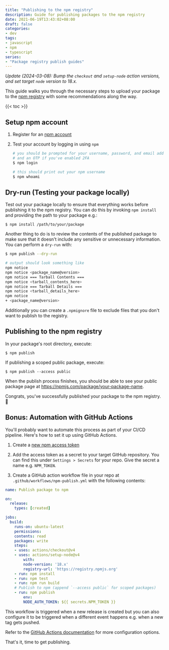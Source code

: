 ```yaml
---
title: "Publishing to the npm registry"
description: Guide for publishing packages to the npm registry
date: 2021-06-19T13:43:02+08:00
draft: false
categories:
- dev
tags:
- javascript
- npm
- typescript
series:
- "Package registry publish guides"
---
```


_Update (2024-03-08): Bump the `checkout` and `setup-node` action versions, and set target `node` version to 18.x._

This guide walks you through the necessary steps to upload your package to the [npm registry](https://npmjs.com) with some recommendations along the way.

{{< toc >}}

## Setup npm account

1. Register for an [npm account](https://npmjs.com/signup)

2. Test your account by logging in using `npm`  

   ```sh
   # you should be prompted for your username, password, and email address
   # and an OTP if you've enabled 2FA
   $ npm login
   
   # this should print out your npm username
   $ npm whoami
   ```

## Dry-run (Testing your package locally)

Test out your package locally to ensure that everything works before publishing it to the npm registry.
You can do this by invoking `npm install` and providing the path to your package e.g.:

`$ npm install /path/to/your/package`

Another thing to do is to review the contents of the published package to make sure that it doesn't
include any sensitive or unnecessary information. You can perform a `dry-run` with:

```sh
$ npm publish --dry-run

# output should look something like
npm notice 
npm notice <package_name@version>
npm notice === Tarball Contents === 
npm notice <tarball_contents_here>
npm notice === Tarball Details === 
npm notice <tarball_details_here>
npm notice 
+ <package_name@version>
```

Additionally you can create a `.npmignore` file to exclude files that you don't want to publish to the
registry.

## Publishing to the npm registry

In your package's root directory, execute:

`$ npm publish`

If publishing a scoped public package, execute:

`$ npm publish --access public`

When the publish process finishes, you should be able to see your public package page at
https://npmjs.com/package/your-package-name.

Congrats, you've successfully published your package to the npm registry. :tada:

## Bonus: Automation with GitHub Actions

You'll probably want to automate this process as part of your CI/CD pipeline.  Here's how to set it up using GitHub Actions.

1. Create a [new npm access token](https://docs.npmjs.com/creating-and-viewing-access-tokens)

2. Add the access token as a secret to your target GitHub repository. You can find this under
`Settings > Secrets` for your repo. Give the secret a name e.g.  `NPM_TOKEN`.

3. Create a GitHub action workflow file in your repo at `.github/workflows/npm-publish.yml` with
the following contents:

```yaml
name: Publish package to npm

on:
  release:
    types: [created]

jobs:
  build:
    runs-on: ubuntu-latest
    permissions:
    contents: read
    packages: write
    steps:
    - uses: actions/checkout@v4
    - uses: actions/setup-node@v4
        with:
        node-version: '18.x'
        registry-url: 'https://registry.npmjs.org'
    - run: npm install
    - run: npm test
    - run: npm run build
    # Publish to npm (append `--access public` for scoped packages)
    - run: npm publish
        env:
        NODE_AUTH_TOKEN: ${{ secrets.NPM_TOKEN }}
```

This workflow is triggered when a new release is created but you can also configure it to be triggered
when a different event happens e.g. when a new tag gets pushed.

Refer to the [GitHub Actions documentation](https://docs.github.com/en/actions) for more configuration options.

That's it, time to get publishing.
